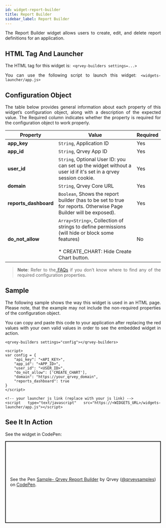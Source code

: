 ```yaml
---
id: widget-report-builder
title: Report Builder
sidebar_label: Report Builder
---
```


<div style="text-align: justify">

The Report Builder widget allows users to create, edit, and delete report definitions for an application.


## HTML Tag And Launcher
The HTML tag for this widget is:```
<qrvey-builders settings=...>```

You can use the following script to launch this widget:```
<widgets-launcher/app.js>```


## Configuration Object
The table below provides general information about each property of this widget’s configuration object, along with a description of the expected value. The Required column indicates whether the property is required for the configuration object to work properly.


| **Property** | **Value** | **Required** |
| --- | --- | --- |
| **app_key** | `String`, Application ID | Yes |
| **app_id** | `String`, Qrvey App ID| Yes |
| **user_id** | `String`, Optional User ID: you can set up the widget without a user id if it's set in a qrvey session cookie. | Yes |
| **domain** | `String`, Qrvey Core URL | Yes |
| **reports_dashboard** | `Boolean`, Shows the report builder (has to be set to true for reports. Otherwise Page Builder will be exposed). | Yes |
| **do_not_allow** | `Array<String>`, Collection of strings to define permissions (will hide or block some features)<br> <br>* CREATE_CHART: Hide Create Chart button. | No |

> **Note**: Refer to the<a href="/docs/faqs/faqs-intro/"> FAQs</a> if you don’t know where to find any of the required configuration properties. 


## Sample
The following sample shows the way this widget is used in an HTML page. Please note, that the example may not include the non-required properties of the configuration object. 

You can copy and paste this code to your application after replacing the red values with your own valid values in order to see the embedded widget in action.
```
<qrvey-builders settings="config"></qrvey-builders>
```
```
<script>
var config = {
    "api_key": "<API_KEY>",
    "app_id": "<APP_ID>",
    "user_id": "<USER_ID>",
    "do_not_allow": ['CREATE_CHART'],
    "domain": "https://your_qrvey_domain",
    "reports_dashboard": true
}
</script>
```
```
<!-- your launcher js link (replace with your js link) -->
<script type="text/javascript" src="https://<WIDGETS_URL>/widgets-launcher/app.js"></script>
```
## See It In Action
See the widget in CodePen:

<p class="codepen" data-height="838" data-theme-id="light" data-default-tab="result" data-user="qrveysamples" data-slug-hash="wvGqVPJ" style="height: 265px; box-sizing: border-box; display: flex; align-items: center; justify-content: center; border: 2px solid; margin: 1em 0; padding: 1em;" data-pen-title="Sample- Qrvey Report Builder">
  <span>See the Pen <a href="https://codepen.io/qrveysamples/pen/wvGqVPJ">
  Sample- Qrvey Report Builder</a> by Qrvey (<a href="https://codepen.io/qrveysamples">@qrveysamples</a>)
  on <a href="https://codepen.io">CodePen</a>.</span>
</p>
<script async src="https://static.codepen.io/assets/embed/ei.js"></script>





